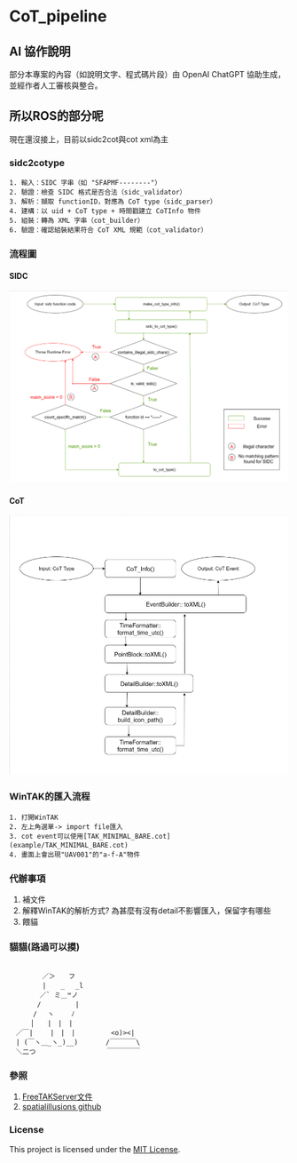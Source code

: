 # CoT_pipeline

## AI 協作說明

部分本專案的內容（如說明文字、程式碼片段）由 OpenAI ChatGPT 協助生成，並經作者人工審核與整合。

## 所以ROS的部分呢

現在還沒接上，目前以sidc2cot與cot xml為主

### sidc2cotype
    1. 輸入：SIDC 字串（如 "SFAPMF--------"）
    2. 驗證：檢查 SIDC 格式是否合法（sidc_validator）
    3. 解析：擷取 functionID，對應為 CoT type（sidc_parser）
    4. 建構：以 uid + CoT type + 時間戳建立 CoTInfo 物件
    5. 組裝：轉為 XML 字串（cot_builder）
    6. 驗證：確認組裝結果符合 CoT XML 規範（cot_validator）

### 流程圖
#### SIDC
![SIDC](https://raw.githubusercontent.com/tony148565/ros-cot_pipeline/master/img/sidc_flow_chart.png)

#### CoT
![CoT](https://raw.githubusercontent.com/tony148565/ros-cot_pipeline/master/img/cot_flow_chart.png)

### WinTAK的匯入流程
    1. 打開WinTAK
    2. 左上角選單-> import file匯入
    3. cot event可以使用[TAK_MINIMAL_BARE.cot](example/TAK_MINIMAL_BARE.cot)
    4. 畫面上會出現"UAV001"的"a-f-A"物件

### 代辦事項
1. 補文件
2. 解釋WinTAK的解析方式? 為甚麼有沒有detail不影響匯入，保留字有哪些
3. 餵貓

### 貓貓(路過可以摸)
```
  
　　　　　／＞　　フ
　　　　　|  　_　 _l
　 　　　／` ミ＿꒳ノ
　　 　 /　　　 　 |                   
　　　 /　 ヽ　　 ﾉ                  
　 　 │　　|　|　|          
　／￣|　　 |　|　|         <o)><|      
　| (￣ヽ＿_ヽ_)__)       /￣￣￣￣\    
　＼二つ                  ￣￣￣￣￣
```

### 參照
1. [FreeTAKServer文件](https://freetakteam.github.io/FreeTAKServer-User-Docs)
2. [spatialillusions github](https://github.com/spatialillusions/mil-std-2525/blob/master/tsv-tables)

### License
This project is licensed under the [MIT License](LICENSE).